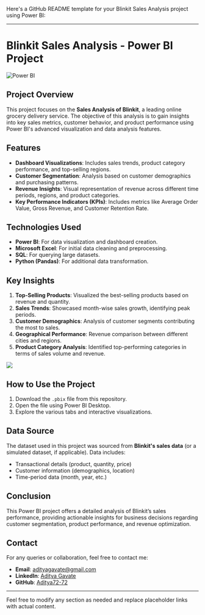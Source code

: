 Here's a GitHub README template for your Blinkit Sales Analysis project using Power BI:

---

# Blinkit Sales Analysis - Power BI Project

![Power BI](https://img.shields.io/badge/Power%20BI-Data%20Visualization-blue)

## Project Overview
This project focuses on the **Sales Analysis of Blinkit**, a leading online grocery delivery service. The objective of this analysis is to gain insights into key sales metrics, customer behavior, and product performance using Power BI's advanced visualization and data analysis features.

## Features
- **Dashboard Visualizations**: Includes sales trends, product category performance, and top-selling regions.
- **Customer Segmentation**: Analysis based on customer demographics and purchasing patterns.
- **Revenue Insights**: Visual representation of revenue across different time periods, regions, and product categories.
- **Key Performance Indicators (KPIs)**: Includes metrics like Average Order Value, Gross Revenue, and Customer Retention Rate.

## Technologies Used
- **Power BI**: For data visualization and dashboard creation.
- **Microsoft Excel**: For initial data cleaning and preprocessing.
- **SQL**: For querying large datasets.
- **Python (Pandas)**: For additional data transformation.

## Key Insights
1. **Top-Selling Products**: Visualized the best-selling products based on revenue and quantity.
2. **Sales Trends**: Showcased month-wise sales growth, identifying peak periods.
3. **Customer Demographics**: Analysis of customer segments contributing the most to sales.
4. **Geographical Performance**: Revenue comparison between different cities and regions.
5. **Product Category Analysis**: Identified top-performing categories in terms of sales volume and revenue.

<img src="https://drive.google.com/file/d/1j31u3Z9dY8yGWc57z5O-TmEkqZWMT6UK/view?usp=sharing">

## How to Use the Project
1. Download the `.pbix` file from this repository.
2. Open the file using Power BI Desktop.
3. Explore the various tabs and interactive visualizations.

## Data Source
The dataset used in this project was sourced from **Blinkit's sales data** (or a simulated dataset, if applicable). Data includes:
- Transactional details (product, quantity, price)
- Customer information (demographics, location)
- Time-period data (month, year, etc.)

## Conclusion
This Power BI project offers a detailed analysis of Blinkit’s sales performance, providing actionable insights for business decisions regarding customer segmentation, product performance, and revenue optimization.

## Contact
For any queries or collaboration, feel free to contact me:

- **Email**: adityagavate@gmail.com
- **LinkedIn**: [Aditya Gavate](https://www.linkedin.com/in/aditya-gavate-ag7272/)
- **GitHub**: [Aditya72-72](https://github.com/Aditya72-72)

---

Feel free to modify any section as needed and replace placeholder links with actual content.
